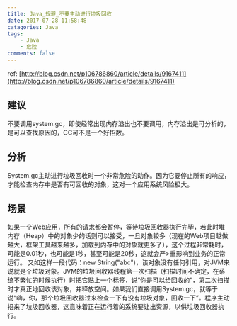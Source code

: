 ```yaml
---
title: Java_规避_不要主动进行垃圾回收
date: 2017-07-28 11:58:48
catagories: Java
tags:
    - Java
    - 危险
comments: false
---
```


ref: [http://blog.csdn.net/p106786860/article/details/9167411](http://blog.csdn.net/p106786860/article/details/9167411)

## 建议 
不要调用system.gc，即使经常出现内存溢出也不要调用，内存溢出是可分析的，是可以查找原因的，GC可不是一个好招数。

## 分析 
System.gc主动进行垃圾回收时一个非常危险的动作。因为它要停止所有的响应，才能检查内存中是否有可回收的对象，这对一个应用系统风险极大。

## 场景 
如果一个Web应用，所有的请求都会暂停，等待垃圾回收器执行完毕，若此时堆内存（Heap）中的对象少的话则可以接受，一旦对象较多（现在的Web项目越做越大，框架工具越来越多，加载到内存中的对象就更多了），这个过程非常耗时，可能是0.01秒，也可能是1秒，甚至可能是20秒，这就会严>重影响到业务的正常运行。
又如这样一段代码：new String("abc")，该对象没有任何引用，对JVM来说就是个垃圾对象。JVM的垃圾回收器线程第一次扫描（扫描时间不确定，在系统不繁忙的时候执行）时把它贴上一个标签，说“你是可以给回收的”，第二次扫描时才真正地回收该对象，并释放空间。如果我们直接调用System.gc，就等于说“嗨，你，那个垃圾回收器过来检查一下有没有垃圾对象，回收一下”。程序主动招来了垃圾回收器，这意味着正在运行着的系统要让出资源，以供垃圾回收器执行。

